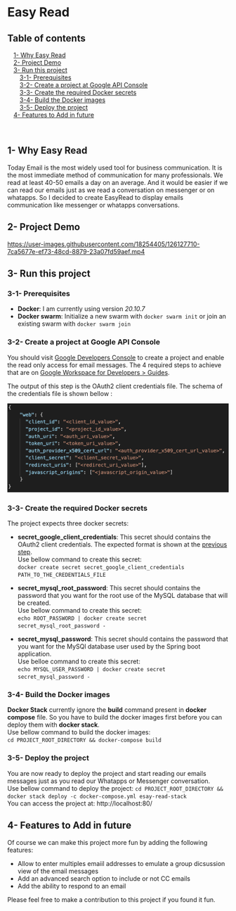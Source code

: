# Easy Read
## Table of contents

&emsp;[1- Why Easy Read](#whyEasyRead)\
&emsp;[2- Project Demo](#projectDemo)\
&emsp;[3- Run this project](#runThisProject)\
&emsp;&emsp;[3-1- Prerequisites](#prerequisites)\
&emsp;&emsp;[3-2- Create a project at Google API Console](#step1)\
&emsp;&emsp;[3-3- Create the required Docker secrets](#step2)\
&emsp;&emsp;[3-4- Build the Docker images](#step3)\
&emsp;&emsp;[3-5- Deploy the project](#step4)\
&emsp;[4- Features to Add in future](#featuresToAdd)

<br />

## <a id="whyEasyRead">1- Why Easy Read</a>

Today Email is the most widely used tool for business communication. It is the most immediate method of communication for many professionals. We read at least 40-50 emails a day on an average. And it would be easier if we can read our emails just as we read a conversation on messenger or on whatapps. So I decided to create EasyRead to display emails communication like messenger or whatapps conversations.

## <a id="projectDemo">2- Project Demo</a>


https://user-images.githubusercontent.com/18254405/126127710-7ca5677e-ef73-48cd-8879-23a07fd59aef.mp4


## <a id="runThisProject">3- Run this project</a>
### <a id="prerequisites">3-1- Prerequisites</a>

 - **Docker**: I am currently using version *20.10.7*
 - **Docker swarm**: Initialize a new swarm with `docker swarm init` or join an existing swarm with `docker swarm join`

### <a id="step1">3-2- Create a project at Google API Console</a>
You should visit [Google Developers Console](https://console.developers.google.com/) to create a project and enable the read only access for email messages. The 4 required steps to achieve that are on [Google Workspace for Developers > Guides](https://developers.google.com/workspace/guides/getstarted-overview). 

The output of this step is the OAuth2 client credentials file. The schema of the credentials file is shown bellow : 

![OAuth2 client credentials schema](img/oauth2_client_credentials_schema.png)

### <a id="step2">3-3- Create the required Docker secrets</a>
The project expects three docker secrets: 

 - **secret_google_client_credentials**: This secret should contains the OAuth2 client credentials. The expected format is shown at the [previous step](#step1). \
 Use bellow command to create this secret: \
 ` docker create secret secret_google_client_credentials PATH_TO_THE_CREDENTIALS_FILE `
 
 - **secret_mysql_root_password**: This secret should contains the password that you want for the root use of the MySQL database that will be created. \
 Use bellow command to create this secret: \
 `echo ROOT_PASSWORD | docker create secret secret_mysql_root_password -`

 - **secret_mysql_password**: This secret should contains the password that you want for the MySQl database user used by the Spring boot application. \
 Use belloe command to create this secret: \
 `echo MYSQL_USER_PASSWORD | docker create secret secret_mysql_password -`

### <a id="step3">3-4- Build the Docker images</a>
**Docker Stack** currently ignore the **build** command present in **docker compose** file. So you have to build the docker images first before you can deploy them with **docker stack**. \
Use bellow command to build the docker images: \
`cd PROJECT_ROOT_DIRECTORY && docker-compose build`

### <a id="step4">3-5- Deploy the project</a>
You are now ready to deploy the project and start reading our emails messages just as you read our Whatapps or Messenger conversation. \
Use bellow command to deploy the project: 
`cd PROJECT_ROOT_DIRECTORY && docker stack deploy -c docker-compose.yml esay-read-stack` \
You can access the project at: http://localhost:80/

## <a id="featuresToAdd">4- Features to Add in future</a>
Of course we can make this project more fun by adding the following features: 

 - Allow to enter multiples emaiil addresses to emulate a group dicsussion view of the email messages
 - Add an advanced search option to include or not CC emails
 - Add the ability to respond to an email

Please feel free to make a contribution to this project if you found it fun.
